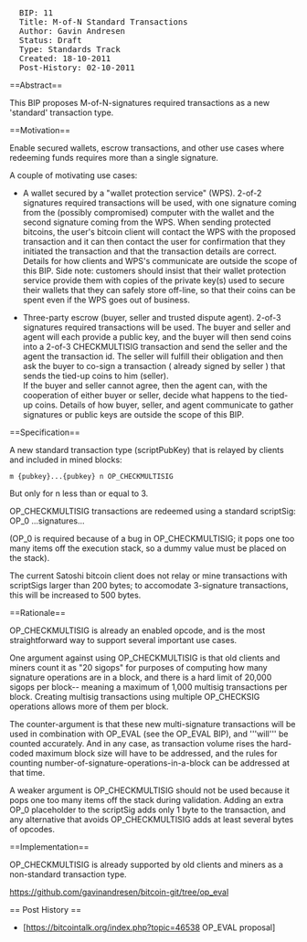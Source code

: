 <pre>
  BIP: 11
  Title: M-of-N Standard Transactions
  Author: Gavin Andresen <gavinandresen@gmail.com>
  Status: Draft
  Type: Standards Track
  Created: 18-10-2011
  Post-History: 02-10-2011
</pre>

==Abstract==

This BIP proposes M-of-N-signatures required transactions as a new 'standard' transaction type.

==Motivation==

Enable secured wallets, escrow transactions, and other use cases where redeeming funds requires more than a single signature.

A couple of motivating use cases:

* A wallet secured by a "wallet protection service" (WPS).  2-of-2 signatures required transactions will be used, with one signature coming from the (possibly compromised) computer with the wallet and the second signature coming from the WPS. When sending protected bitcoins, the user's bitcoin client will contact the WPS with the proposed transaction and it can then contact the user for confirmation that they initiated the transaction and that the transaction details are correct. Details for how clients and WPS's communicate are outside the scope of this BIP. Side note: customers should insist that their wallet protection service provide them with copies of the private key(s) used to secure their wallets that they can safely store off-line, so that their coins can be spent even if the WPS goes out of business.

* Three-party escrow (buyer, seller and trusted dispute agent). 2-of-3 signatures required transactions will be used. The buyer and seller and agent will each provide a public key, and the buyer will then send coins into a 2-of-3 CHECKMULTISIG transaction and send the seller and the agent the transaction id. The seller will fulfill their obligation and then ask the buyer to co-sign a transaction ( already signed by seller ) that sends the tied-up coins to him (seller).<br />If the buyer and seller cannot agree, then the agent can, with the cooperation of either buyer or seller, decide what happens to the tied-up coins.  Details of how buyer, seller, and agent communicate to gather signatures or public keys are outside the scope of this BIP.

==Specification==

A new standard transaction type (scriptPubKey) that is relayed by clients and included in mined blocks:

    m {pubkey}...{pubkey} n OP_CHECKMULTISIG

But only for n less than or equal to 3.

OP_CHECKMULTISIG transactions are redeemed using a standard scriptSig:
    OP_0 ...signatures...

(OP_0 is required because of a bug in OP_CHECKMULTISIG; it pops one too many items off the execution stack, so a dummy value must be placed on the stack).

The current Satoshi bitcoin client does not relay or mine transactions with scriptSigs larger than 200 bytes; to accomodate 3-signature transactions, this will be increased to 500 bytes.

==Rationale==

OP_CHECKMULTISIG is already an enabled opcode, and is the most straightforward way to support several important use cases.

One argument against using OP_CHECKMULTISIG is that old clients and miners count it as "20 sigops" for purposes of computing how many signature operations are in a block, and there is a hard limit of 20,000 sigops per block-- meaning a maximum of 1,000 multisig transactions per block. Creating multisig transactions using multiple OP_CHECKSIG operations allows more of them per block.

The counter-argument is that these new multi-signature transactions will be used in combination with OP_EVAL (see the OP_EVAL BIP), and '''will''' be counted accurately. And in any case, as transaction volume rises the hard-coded maximum block size will have to be addressed, and the rules for counting number-of-signature-operations-in-a-block can be addressed at that time.

A weaker argument is OP_CHECKMULTISIG should not be used because it pops one too many items off the stack during validation. Adding an extra OP_0 placeholder to the scriptSig adds only 1 byte to the transaction, and any alternative that avoids OP_CHECKMULTISIG adds at least several bytes of opcodes.

==Implementation==

OP_CHECKMULTISIG is already supported by old clients and miners as a non-standard transaction type.

https://github.com/gavinandresen/bitcoin-git/tree/op_eval

== Post History ==

* [https://bitcointalk.org/index.php?topic=46538 OP_EVAL proposal]

